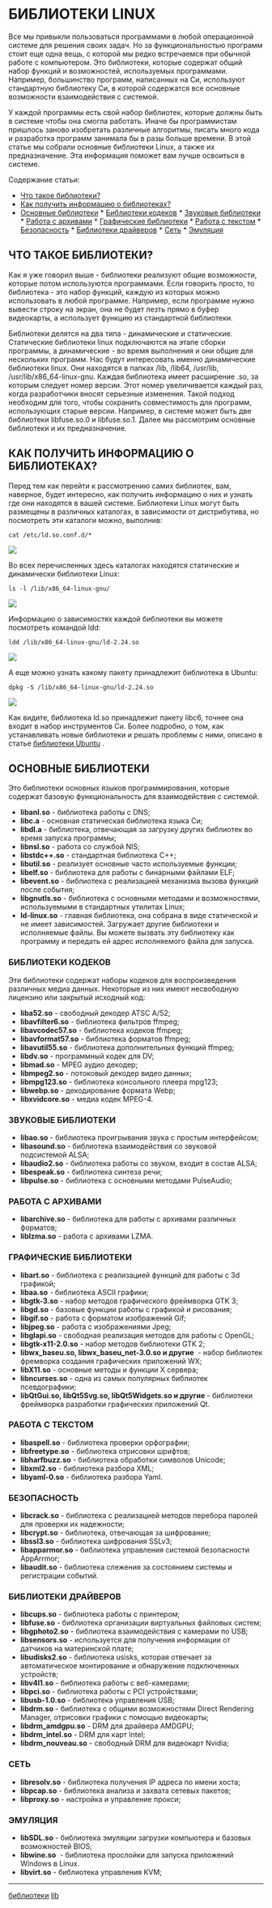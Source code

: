 # БИБЛИОТЕКИ LINUX
Все мы привыкли пользоваться программами в любой операционной системе для решения своих задач. Но за функциональностью программ стоит еще одна вещь, с которой мы редко встречаемся при обычной работе с компьютером. Это библиотеки, которые содержат общий набор функций и возможностей, используемых программами. Например, большинство программ, написанных на Си, используют стандартную библиотеку Си, в которой содержатся все основные возможности взаимодействия с системой.

У каждой программы есть свой набор библиотек, которые должны быть в системе чтобы она смогла работать. Иначе бы программистам пришлось заново изобретать различные алгоритмы, писать много кода и разработка программ занимала бы в разы больше времени. В этой статье мы собрали основные библиотеки Linux, а также их предназначение. Эта информация поможет вам лучше освоиться в системе.

Содержание статьи:

*    [Что такое библиотеки?](https://losst.ru/biblioteki-linux#i "Что такое библиотеки?") 
*    [Как получить информацию о библиотеках?](https://losst.ru/biblioteki-linux#i-2 "Как получить информацию о библиотеках?") 
*    [Основные библиотеки](https://losst.ru/biblioteki-linux#i-3 "Основные библиотеки") 
    *    [Библиотеки кодеков](https://losst.ru/biblioteki-linux#i-4 "Библиотеки кодеков") 
    *    [Звуковые библиотеки](https://losst.ru/biblioteki-linux#i-5 "Звуковые библиотеки") 
    *    [Работа с архивами](https://losst.ru/biblioteki-linux#i-6 "Работа с архивами") 
    *    [Графические библиотеки](https://losst.ru/biblioteki-linux#i-7 "Графические библиотеки") 
    *    [Работа с текстом](https://losst.ru/biblioteki-linux#i-8 "Работа с текстом") 
    *    [Безопасность](https://losst.ru/biblioteki-linux#i-9 "Безопасность") 
    *    [Библиотеки драйверов](https://losst.ru/biblioteki-linux#i-10 "Библиотеки драйверов") 
    *    [Сеть](https://losst.ru/biblioteki-linux#i-11 "Сеть") 
    *    [Эмуляция](https://losst.ru/biblioteki-linux#i-12 "Эмуляция") 

##  ЧТО ТАКОЕ БИБЛИОТЕКИ? 

Как я уже говорил выше - библиотеки реализуют общие возможности, которые потом используются программами. Если говорить просто, то библиотека - это набор функций, каждую из которых можно использовать в любой программе. Например, если программе нужно вывести строку на экран, она не будет лезть прямо в буфер видеокарты, а использует функцию из стандартной библиотеки.

Библиотеки делятся на два типа - динамические и статические. Статические библиотеки linux подключаются на этапе сборки программы, а динамические - во время выполнения и они общие для нескольких программ. Нас будут интересовать именно динамические библиотеки linux. Они находятся в папках /lib, /lib64, /usr/lib, /usr/lib/x86\_64-linux-gnu. Каждая библиотека имеет расширение .so, за которым следует номер версии. Этот номер увеличивается каждый раз, когда разработчики вносят серьезные изменения. Такой подход необходим для того, чтобы сохранить совместимость для программ, использующих старые версии. Например, в системе может быть две библиотеки libfuse.so.0 и libfuse.so.1. Далее мы рассмотрим основные библиотеки и их предназначение.

##  КАК ПОЛУЧИТЬ ИНФОРМАЦИЮ О БИБЛИОТЕКАХ? 

Перед тем как перейти к рассмотрению самих библиотек, вам, наверное, будет интересно, как получить информацию о них и узнать где они находятся в вашей системе. Библиотеки Linux могут быть размещены в различных каталогах, в зависимости от дистрибутива, но посмотреть эти каталоги можно, выполнив:

 `cat /etc/ld.so.conf.d/*` 

 ![](/images/2f3d6101382c6d9d712c8967f7c1ad66.png) 

Во всех перечисленных здесь каталогах находятся статические и динамически библиотеки Linux:

 `ls -l /lib/x86_64-linux-gnu/` 

 [ ![](/images/2bb39dfb959ae4bf46d1a56c790a4aef.png) ](https://losst.ru/wp-content/uploads/2017/04/Snimok-ekrana-ot-2017-04-29-15-02-46.png) 

Информацию о зависимостях каждой библиотеки вы можете посмотреть командой ldd:

 `ldd /lib/x86_64-linux-gnu/ld-2.24.so` 

 [ ![](/images/6489ccf2f1f5b83b555d3c2128cafaea.png) ](https://losst.ru/wp-content/uploads/2017/04/Snimok-ekrana-ot-2017-04-29-15-06-45.png) 

А еще можно узнать какому пакету принадлежит библиотека в Ubuntu:

 `dpkg -S /lib/x86_64-linux-gnu/ld-2.24.so` 

 [ ![](/images/4c9d9e7073871b224fc0c5edcf7efb23.png) ](https://losst.ru/wp-content/uploads/2017/04/Snimok-ekrana-ot-2017-04-29-15-08-37.png) 

Как видите, библиотека ld.so принадлежит пакету libc6, точнее она входит в набор инструментов Си. Более подробно, о том, как устанавливать новые библиотеки и решать проблемы с ними, описано в статье [библиотеки Ubuntu](https://losst.ru/biblioteki-ubuntu-16-04) .

##  ОСНОВНЫЕ БИБЛИОТЕКИ 

Это библиотеки основных языков программирования, которые содержат базовую функциональность для взаимодействия с системой.

*    **libanl.so** \- библиотека работы с DNS;
*    **libc.a** \- основная статическая библиотека языка Си;
*    **libdl.a** \- библиотека, отвечающая за загрузку других библиотек во время запуска программы;
*    **libnsl.so** \- работа со службой NIS;
*    **libstdc++.so** \- стандартная библиотека C++;
*    **libutil.so** \- реализует основные часто используемые функции;
*    **libelf.so** \- библиотека для работы с бинарными файлами ELF;
*    **libevent.so** \- библиотека с реализацией механизма вызова функций после события;
*    **libgnutls.so** \- библиотека с основными методами и возможностями, используемыми в стандартных утилитах Linux;
*    **ld-linux.so** \- главная библиотека, она собрана в виде статической и не имеет зависимостей. Загружает другие библиотеки и исполняемые файлы. Вы можете вызвать эту библиотеку как программу и передать ей адрес исполняемого файла для запуска.

###  БИБЛИОТЕКИ КОДЕКОВ 

Эти библиотеки содержат наборы кодеков для воспроизведения различных медиа данных. Некоторые из них имеют несвободную лицензию или закрытый исходный код:

*    **liba52.so** \- свободный декодер ATSC A/52;
*    **libavfilter6.so** \- библиотека фильтров ffmpeg;
*    **libavcodec57.so** \- библиотека кодеков ffmpeg;
*    **libavformat57.so** \- библиотека форматов ffmpeg;
*    **libavutil55.so** \- библиотека дополнительных функций ffmpeg;
*    **libdv.so** \- программный кодек для DV;
*    **libmad.so** \- MPEG аудио декодер;
*    **libmpeg2.so** \- потоковый декодер видео данных;
*    **libmpg123.so** \- библиотека консольного плеера mpg123;
*    **libwebp.so** \- декодирование формата Webp;
*    **libxvidcore.so** \- медиа кодек MPEG-4.

###  ЗВУКОВЫЕ БИБЛИОТЕКИ 

*    **libao.so** \- библиотека проигрывания звука с простым интерфейсом;
*    **libasound.so** \- библиотека взаимодействия со звуковой подсистемой ALSA;
*    **libaudio2.so** \- библиотека работы со звуком, входит в состав ALSA;
*    **libespeak.so** \- библиотека синтеза речи;
*    **libpulse.so** \- библиотека с основными методами PulseAudio;

###  РАБОТА С АРХИВАМИ 

*    **libarchive.so** \- библиотека для работы с архивами различных форматов;
*    **liblzma.so** \- работа с архивами LZMA.

###  ГРАФИЧЕСКИЕ БИБЛИОТЕКИ 

*    **libart.so** \- библиотека с реализацией функций для работы с 3d графикой;
*    **libaa.so** \- библиотека ASCII графики;
*    **libgtk-3.so** \- набор методов графического фреймворка GTK 3;
*    **libgd.so** \- базовые функции работы с графикой и рисования;
*    **libgif.so** \- работа с форматом изображений Gif;
*    **libjpeg.so** \- работа с изображениями Jpeg;
*    **libglapi.so** \- свободная реализация методов для работы с OpenGL;
*    **libgtk-x11-2.0.so** \- набор методов библиотеки GTK 2;
*    **libwx\_baseu.so, libwx\_baseu\_net-3.0.so и другие**  - набор библиотек фремворка создания графических приложений WX;
*    **libX11.so** \- основные методы и функции X сервера;
*    **libncurses.so** \- одна из самых популярных библиотек псевдографики;
*    **libQtGui.so, libQt5Svg.so, libQt5Widgets.so и другие** \- библиотеки фреймворка разработки графических приложений Qt.

###  РАБОТА С ТЕКСТОМ 

*    **libaspell.so** \- библиотека проверки орфографии;
*    **libfreetype.so** \- библиотека отрисовки шрифтов;
*    **libharfbuzz.so** \- библиотека обработки символов Unicode;
*    **libxml2.so** \- библиотека разбора XML;
*    **libyaml-0.so** \- библиотека разбора Yaml.

###  БЕЗОПАСНОСТЬ 

*    **libcrack.so** \- библиотека с реализацией методов перебора паролей для проверки их надежности;
*    **libcrypt.so** \- библиотека, отвечающая за шифрование;
*    **libssl3.so** \- библиотека шифрования SSLv3;
*    **libapparmor.so** \- библиотека управления системой безопасности AppArrmor;
*    **libaudit.so** \- библиотека слежения за состоянием системы и регистрации событий.

###  БИБЛИОТЕКИ ДРАЙВЕРОВ 

*    **libcups.so** \- библиотека работы с принтером;
*    **libfuse.so** \- библиотека организации виртуальных файловых систем;
*    **libgphoto2.so** \- библиотека взаимодействия с камерами по USB;
*    **libsensors.so** \- используется для получения информации от датчиков на материнской плате;
*    **libudisks2.so** \- библиотека usisks, которая отвечает за автоматическое монтирование и обнаружение подключенных устройств;
*    **libv4l1.so** \- библиотека работы с веб-камерами;
*    **libpci.so** \- библиотека работы с PCI устройствами;
*    **libusb-1.0.so** \- библиотека управления USB;
*    **libdrm.so** \- библиотека с общими возможностями Direct Rendering Manager, отрисовки графики с помощью видеокарты;
*    **libdrm\_amdgpu.so** \- DRM для драйвера AMDGPU;
*    **libdrm\_intel.so** \- DRM для карт Intel;
*    **libdrm\_nouveau.so** \- свободный DRM для видеокарт Nvidia;

###  СЕТЬ 

*    **libresolv.so** \- библиотека получения IP адреса по имени хоста;
*    **libpcap.so** \- библиотека анализа и захвата сетевых пакетов;
*    **libproxy.so** \- настройка и управление прокси;

###  ЭМУЛЯЦИЯ 

*    **libSDL.so** \- библиотека эмуляции загрузки компьютера и базовых возможностей BIOS;
*    **libwine.so**  - библиотека прослойки для запуска приложений Windows в Linux.
*    **libvirt.so** \- библиотека управления KVM;

**********
[библиотеки](/tags/%D0%B1%D0%B8%D0%B1%D0%BB%D0%B8%D0%BE%D1%82%D0%B5%D0%BA%D0%B8.md)
[lib](/tags/lib.md)
